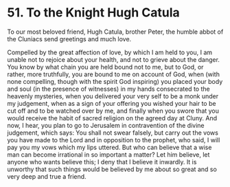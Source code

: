 # 51. To the Knight Hugh Catula

To our most beloved friend, Hugh Catula, brother Peter, the humble abbot of the Cluniacs send greetings and much love.

Compelled by the great affection of love, by which I am held to you, I am unable not to rejoice about your health, and not to grieve about the danger. You know by what chain  you are held bound not to me, but to God, or rather, more truthfully, you are bound to me on account of God, when \(with none compelling, though with the spirit God inspiring\) you placed your body and soul \(in the presence of witnesses\) in my hands consecrated to the heavenly mysteries, when you delivered your very self to be a monk under my judgement, when as a sign of your offering you wished your hair to be cut off and to be watched over by me, and finally when you swore that you would receive the habit of sacred religion on the agreed day at Cluny.  And now, I hear, you plan to go to Jerusalem in contravention of the divine judgement, which says: You shall not swear falsely, but carry out the vows you have made to the Lord and in opposition to the prophet, who said, I will pay you my vows which my lips uttered. But who can believe that a wise man can become irrational in so important a matter? Let him believe, let anyone who wants believe this; I deny that I believe it inwardly. It is unworthy that such things would be believed by me  about so great and so very deep and true a friend. 

